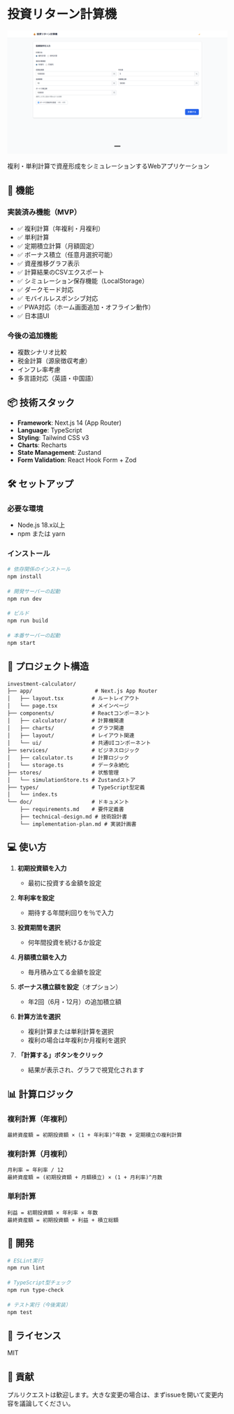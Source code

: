 # 投資リターン計算機

![投資リターン計算機 スクリーンショット](./png/app-screenshot.png)

複利・単利計算で資産形成をシミュレーションするWebアプリケーション

## 🚀 機能

### 実装済み機能（MVP）
- ✅ 複利計算（年複利・月複利）
- ✅ 単利計算
- ✅ 定期積立計算（月額固定）
- ✅ ボーナス積立（任意月選択可能）
- ✅ 資産推移グラフ表示
- ✅ 計算結果のCSVエクスポート
- ✅ シミュレーション保存機能（LocalStorage）
- ✅ ダークモード対応
- ✅ モバイルレスポンシブ対応
- ✅ PWA対応（ホーム画面追加・オフライン動作）
- ✅ 日本語UI

### 今後の追加機能
- 複数シナリオ比較
- 税金計算（源泉徴収考慮）
- インフレ率考慮
- 多言語対応（英語・中国語）

## 📦 技術スタック

- **Framework**: Next.js 14 (App Router)
- **Language**: TypeScript
- **Styling**: Tailwind CSS v3
- **Charts**: Recharts
- **State Management**: Zustand
- **Form Validation**: React Hook Form + Zod

## 🛠️ セットアップ

### 必要な環境
- Node.js 18.x以上
- npm または yarn

### インストール

```bash
# 依存関係のインストール
npm install

# 開発サーバーの起動
npm run dev

# ビルド
npm run build

# 本番サーバーの起動
npm start
```

## 📂 プロジェクト構造

```
investment-calculator/
├── app/                    # Next.js App Router
│   ├── layout.tsx         # ルートレイアウト
│   └── page.tsx           # メインページ
├── components/            # Reactコンポーネント
│   ├── calculator/        # 計算機関連
│   ├── charts/            # グラフ関連
│   ├── layout/            # レイアウト関連
│   └── ui/                # 共通UIコンポーネント
├── services/              # ビジネスロジック
│   ├── calculator.ts      # 計算ロジック
│   └── storage.ts         # データ永続化
├── stores/                # 状態管理
│   └── simulationStore.ts # Zustandストア
├── types/                 # TypeScript型定義
│   └── index.ts
└── doc/                   # ドキュメント
    ├── requirements.md    # 要件定義書
    ├── technical-design.md # 技術設計書
    └── implementation-plan.md # 実装計画書
```

## 💻 使い方

1. **初期投資額を入力**
   - 最初に投資する金額を設定

2. **年利率を設定**
   - 期待する年間利回りを％で入力

3. **投資期間を選択**
   - 何年間投資を続けるか設定

4. **月額積立額を入力**
   - 毎月積み立てる金額を設定

5. **ボーナス積立額を設定**（オプション）
   - 年2回（6月・12月）の追加積立額

6. **計算方法を選択**
   - 複利計算または単利計算を選択
   - 複利の場合は年複利か月複利を選択

7. **「計算する」ボタンをクリック**
   - 結果が表示され、グラフで視覚化されます

## 📊 計算ロジック

### 複利計算（年複利）
```
最終資産額 = 初期投資額 × (1 + 年利率)^年数 + 定期積立の複利計算
```

### 複利計算（月複利）
```
月利率 = 年利率 / 12
最終資産額 = (初期投資額 + 月額積立) × (1 + 月利率)^月数
```

### 単利計算
```
利益 = 初期投資額 × 年利率 × 年数
最終資産額 = 初期投資額 + 利益 + 積立総額
```

## 🔧 開発

```bash
# ESLint実行
npm run lint

# TypeScript型チェック
npm run type-check

# テスト実行（今後実装）
npm test
```

## 📄 ライセンス

MIT

## 👥 貢献

プルリクエストは歓迎します。大きな変更の場合は、まずissueを開いて変更内容を議論してください。
